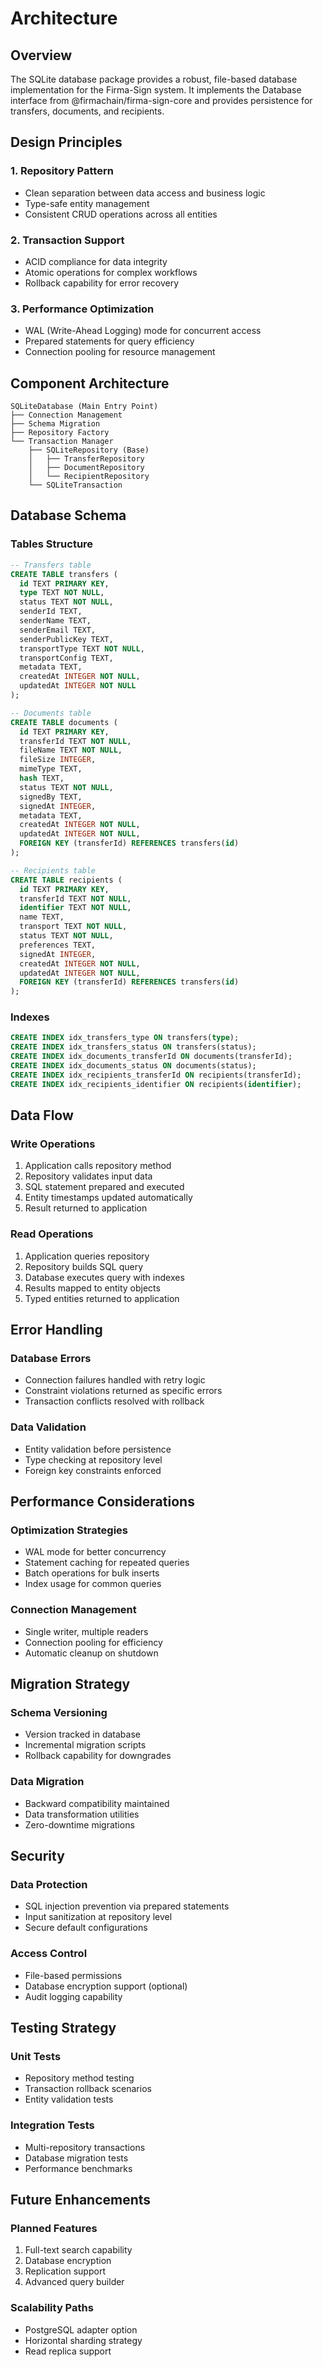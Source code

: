 # Architecture

## Overview

The SQLite database package provides a robust, file-based database implementation for the Firma-Sign system. It implements the Database interface from @firmachain/firma-sign-core and provides persistence for transfers, documents, and recipients.

## Design Principles

### 1. Repository Pattern

- Clean separation between data access and business logic
- Type-safe entity management
- Consistent CRUD operations across all entities

### 2. Transaction Support

- ACID compliance for data integrity
- Atomic operations for complex workflows
- Rollback capability for error recovery

### 3. Performance Optimization

- WAL (Write-Ahead Logging) mode for concurrent access
- Prepared statements for query efficiency
- Connection pooling for resource management

## Component Architecture

```
SQLiteDatabase (Main Entry Point)
├── Connection Management
├── Schema Migration
├── Repository Factory
└── Transaction Manager
    ├── SQLiteRepository (Base)
    │   ├── TransferRepository
    │   ├── DocumentRepository
    │   └── RecipientRepository
    └── SQLiteTransaction
```

## Database Schema

### Tables Structure

```sql
-- Transfers table
CREATE TABLE transfers (
  id TEXT PRIMARY KEY,
  type TEXT NOT NULL,
  status TEXT NOT NULL,
  senderId TEXT,
  senderName TEXT,
  senderEmail TEXT,
  senderPublicKey TEXT,
  transportType TEXT NOT NULL,
  transportConfig TEXT,
  metadata TEXT,
  createdAt INTEGER NOT NULL,
  updatedAt INTEGER NOT NULL
);

-- Documents table
CREATE TABLE documents (
  id TEXT PRIMARY KEY,
  transferId TEXT NOT NULL,
  fileName TEXT NOT NULL,
  fileSize INTEGER,
  mimeType TEXT,
  hash TEXT,
  status TEXT NOT NULL,
  signedBy TEXT,
  signedAt INTEGER,
  metadata TEXT,
  createdAt INTEGER NOT NULL,
  updatedAt INTEGER NOT NULL,
  FOREIGN KEY (transferId) REFERENCES transfers(id)
);

-- Recipients table
CREATE TABLE recipients (
  id TEXT PRIMARY KEY,
  transferId TEXT NOT NULL,
  identifier TEXT NOT NULL,
  name TEXT,
  transport TEXT NOT NULL,
  status TEXT NOT NULL,
  preferences TEXT,
  signedAt INTEGER,
  createdAt INTEGER NOT NULL,
  updatedAt INTEGER NOT NULL,
  FOREIGN KEY (transferId) REFERENCES transfers(id)
);
```

### Indexes

```sql
CREATE INDEX idx_transfers_type ON transfers(type);
CREATE INDEX idx_transfers_status ON transfers(status);
CREATE INDEX idx_documents_transferId ON documents(transferId);
CREATE INDEX idx_documents_status ON documents(status);
CREATE INDEX idx_recipients_transferId ON recipients(transferId);
CREATE INDEX idx_recipients_identifier ON recipients(identifier);
```

## Data Flow

### Write Operations

1. Application calls repository method
2. Repository validates input data
3. SQL statement prepared and executed
4. Entity timestamps updated automatically
5. Result returned to application

### Read Operations

1. Application queries repository
2. Repository builds SQL query
3. Database executes query with indexes
4. Results mapped to entity objects
5. Typed entities returned to application

## Error Handling

### Database Errors

- Connection failures handled with retry logic
- Constraint violations returned as specific errors
- Transaction conflicts resolved with rollback

### Data Validation

- Entity validation before persistence
- Type checking at repository level
- Foreign key constraints enforced

## Performance Considerations

### Optimization Strategies

- WAL mode for better concurrency
- Statement caching for repeated queries
- Batch operations for bulk inserts
- Index usage for common queries

### Connection Management

- Single writer, multiple readers
- Connection pooling for efficiency
- Automatic cleanup on shutdown

## Migration Strategy

### Schema Versioning

- Version tracked in database
- Incremental migration scripts
- Rollback capability for downgrades

### Data Migration

- Backward compatibility maintained
- Data transformation utilities
- Zero-downtime migrations

## Security

### Data Protection

- SQL injection prevention via prepared statements
- Input sanitization at repository level
- Secure default configurations

### Access Control

- File-based permissions
- Database encryption support (optional)
- Audit logging capability

## Testing Strategy

### Unit Tests

- Repository method testing
- Transaction rollback scenarios
- Entity validation tests

### Integration Tests

- Multi-repository transactions
- Database migration tests
- Performance benchmarks

## Future Enhancements

### Planned Features

1. Full-text search capability
2. Database encryption
3. Replication support
4. Advanced query builder

### Scalability Paths

- PostgreSQL adapter option
- Horizontal sharding strategy
- Read replica support
